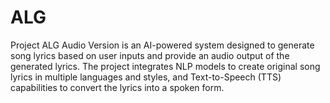 # ALG
Project ALG Audio Version is an AI-powered system designed to generate song lyrics based on user inputs and provide an audio output of the generated lyrics. The project integrates NLP models to create original song lyrics in multiple languages and styles, and Text-to-Speech (TTS) capabilities to convert the lyrics into a spoken form. 
